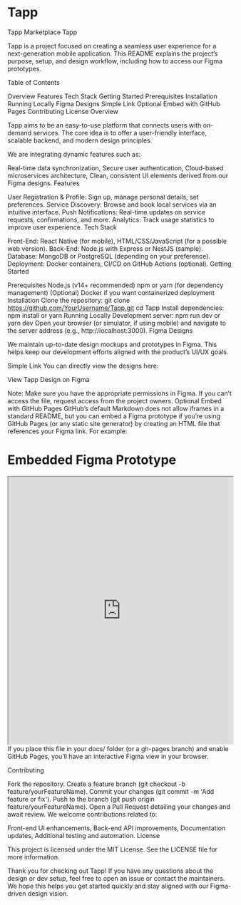 # Tapp
Tapp Marketplace
Tapp

Tapp is a project focused on creating a seamless user experience for a next-generation mobile application. This README explains the project’s purpose, setup, and design workflow, including how to access our Figma prototypes.

Table of Contents

Overview
Features
Tech Stack
Getting Started
Prerequisites
Installation
Running Locally
Figma Designs
Simple Link
Optional Embed with GitHub Pages
Contributing
License
Overview

Tapp aims to be an easy-to-use platform that connects users with on-demand services. The core idea is to offer a user-friendly interface, scalable backend, and modern design principles.

We are integrating dynamic features such as:

Real-time data synchronization,
Secure user authentication,
Cloud-based microservices architecture,
Clean, consistent UI elements derived from our Figma designs.
Features

User Registration & Profile: Sign up, manage personal details, set preferences.
Service Discovery: Browse and book local services via an intuitive interface.
Push Notifications: Real-time updates on service requests, confirmations, and more.
Analytics: Track usage statistics to improve user experience.
Tech Stack

Front-End: React Native (for mobile), HTML/CSS/JavaScript (for a possible web version).
Back-End: Node.js with Express or NestJS (sample).
Database: MongoDB or PostgreSQL (depending on your preference).
Deployment: Docker containers, CI/CD on GitHub Actions (optional).
Getting Started

Prerequisites
Node.js (v14+ recommended)
npm or yarn (for dependency management)
(Optional) Docker if you want containerized deployment
Installation
Clone the repository:
git clone https://github.com/YourUsername/Tapp.git
cd Tapp
Install dependencies:
npm install
or
yarn
Running Locally
Development server:
npm run dev
or
yarn dev
Open your browser (or simulator, if using mobile) and navigate to the server address (e.g., http://localhost:3000).
Figma Designs

We maintain up-to-date design mockups and prototypes in Figma. This helps keep our development efforts aligned with the product’s UI/UX goals.

Simple Link
You can directly view the designs here:

View Tapp Design on Figma

Note: Make sure you have the appropriate permissions in Figma. If you can’t access the file, request access from the project owners.
Optional Embed with GitHub Pages
GitHub’s default Markdown does not allow iframes in a standard README, but you can embed a Figma prototype if you’re using GitHub Pages (or any static site generator) by creating an HTML file that references your Figma link. For example:

<!DOCTYPE html>
<html>
<head>
  <meta charset="utf-8" />
  <title>Tapp Design</title>
</head>
<body>
  <h1>Embedded Figma Prototype</h1>
  <iframe
    width="100%"
    height="600"
    src="https://www.figma.com/embed?embed_host=github&url=https://www.figma.com/files/team/1470929359203725284/project/337897994/Tapp?fuid=1470929357203924999"
    allowfullscreen
  >
  </iframe>
</body>
</html>
If you place this file in your docs/ folder (or a gh-pages branch) and enable GitHub Pages, you’ll have an interactive Figma view in your browser.

Contributing

Fork the repository.
Create a feature branch (git checkout -b feature/yourFeatureName).
Commit your changes (git commit -m 'Add feature or fix').
Push to the branch (git push origin feature/yourFeatureName).
Open a Pull Request detailing your changes and await review.
We welcome contributions related to:

Front-end UI enhancements,
Back-end API improvements,
Documentation updates,
Additional testing and automation.
License

This project is licensed under the MIT License. See the LICENSE file for more information.

Thank you for checking out Tapp! If you have any questions about the design or dev setup, feel free to open an issue or contact the maintainers. We hope this helps you get started quickly and stay aligned with our Figma-driven design vision.
